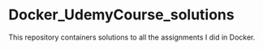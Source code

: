 # Docker_UdemyCourse_solutions
This repository containers solutions to all the assignments I did in Docker.
